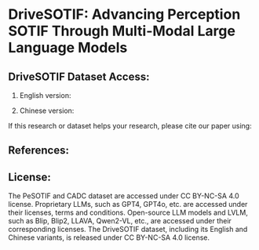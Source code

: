 # DriveSOTIF: Advancing Perception SOTIF Through Multi-Modal Large Language Models



## DriveSOTIF Dataset Access:
1. English version:

2. Chinese version:



If this research or dataset helps your research, please cite our paper using:


## References:


## License:
The PeSOTIF and CADC dataset are accessed under CC BY-NC-SA 4.0 license. Proprietary LLMs, such as GPT4, GPT4o, etc. are accessed under their licenses, terms and conditions. Open-source LLM models and LVLM, such as Blip, Blip2, LLAVA, Qwen2-VL, etc., are accessed under their corresponding licenses. 
The DriveSOTIF dataset, including its English and Chinese variants, is released under CC BY-NC-SA 4.0 license. 
